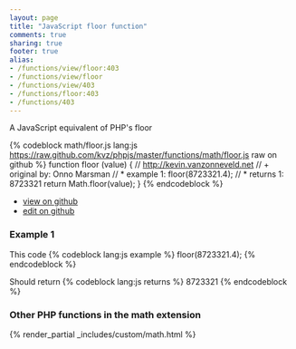 ```yaml
---
layout: page
title: "JavaScript floor function"
comments: true
sharing: true
footer: true
alias:
- /functions/view/floor:403
- /functions/view/floor
- /functions/view/403
- /functions/floor:403
- /functions/403
---
```

<!-- Generated by Rakefile:build -->
A JavaScript equivalent of PHP's floor

{% codeblock math/floor.js lang:js https://raw.github.com/kvz/phpjs/master/functions/math/floor.js raw on github %}
function floor (value) {
  // http://kevin.vanzonneveld.net
  // +   original by: Onno Marsman
  // *     example 1: floor(8723321.4);
  // *     returns 1: 8723321
  return Math.floor(value);
}
{% endcodeblock %}

 - [view on github](https://github.com/kvz/phpjs/blob/master/functions/math/floor.js)
 - [edit on github](https://github.com/kvz/phpjs/edit/master/functions/math/floor.js)

### Example 1
This code
{% codeblock lang:js example %}
floor(8723321.4);
{% endcodeblock %}

Should return
{% codeblock lang:js returns %}
8723321
{% endcodeblock %}


### Other PHP functions in the math extension
{% render_partial _includes/custom/math.html %}
